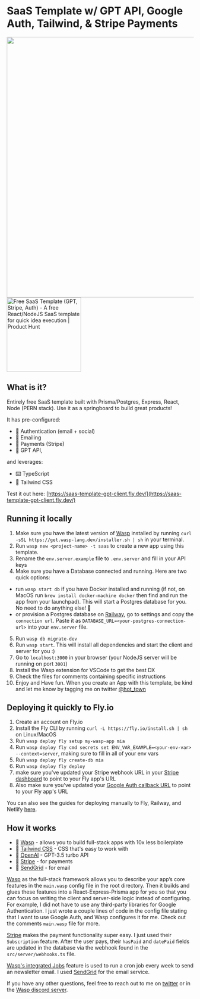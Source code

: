 # SaaS Template w/ GPT API, Google Auth, Tailwind, & Stripe Payments

<img src='src/client/static/gptsaastemplate.png' width='700px'/>

<br/>
<a href="https://www.producthunt.com/posts/free-saas-template-gpt-stripe-auth?utm_source=badge-featured&utm_medium=badge&utm_souce=badge-free&#0045;saas&#0045;template&#0045;gpt&#0045;stripe&#0045;auth" target="_blank"><img src="https://api.producthunt.com/widgets/embed-image/v1/featured.svg?post_id=389763&theme=neutral" alt="Free&#0032;SaaS&#0032;Template&#0032;&#0040;GPT&#0044;&#0032;Stripe&#0044;&#0032;Auth&#0041; - A&#0032;free&#0032;React&#0047;NodeJS&#0032;SaaS&#0032;template&#0032;for&#0032;quick&#0032;idea&#0032;execution | Product Hunt" style="width: 200px;" width="200" /></a>
<br/>  

## What is it?
Entirely free SaaS template built with Prisma/Postgres, Express, React, Node (PERN stack). Use it as a springboard to build great products! 

It has pre-configured: 
- 🔐 Authentication (email + social) 
- 📩 Emailing 
- 🤑 Payments (Stripe) 
- 🤖 GPT API, 

and leverages: 
- ⌨️ TypeScript 
- 🎨 Tailwind CSS

Test it out here: [https://saas-template-gpt-client.fly.dev/](https://saas-template-gpt-client.fly.dev/)

## Running it locally

1. Make sure you have the latest version of [Wasp](https://wasp-lang.dev) installed by running `curl -sSL https://get.wasp-lang.dev/installer.sh | sh` in your terminal.
2. Run `wasp new <project-name> -t saas` to create a new app using this template. 
3. Rename the `env.server.example` file to `.env.server` and fill in your API keys
4. Make sure you have a Database connected and running. Here are two quick options:  
  - run `wasp start db` if you have Docker installed and running (if not, on MacOS run `brew install docker-machine docker` then find and run the app from your launchpad). This will start a Postgres database for you. No need to do anything else! 🤯 
  - or provision a Postgres database on [Railway](https://railway.app), go to settings and copy the `connection url`. Paste it as `DATABASE_URL=<your-postgres-connection-url>` into your `env.server` file.  
5. Run `wasp db migrate-dev`
6. Run `wasp start`. This will install all dependencies and start the client and server for you :)
7. Go to `localhost:3000` in your browser (your NodeJS server will be running on port `3001`)
8. Install the Wasp extension for VSCode to get the best DX
9. Check the files for comments containing specific instructions
10. Enjoy and Have fun. When you create an App with this template, be kind and let me know by tagging me on twitter [@hot_town](https://twitter.com/hot_town)

## Deploying it quickly to Fly.io

1. Create an account on Fly.io
2. Install the Fly CLI by running `curl -L https://fly.io/install.sh | sh` on Linux/MacOS
3. Run `wasp deploy fly setup my-wasp-app mia`
4. Run `wasp deploy fly cmd secrets set ENV_VAR_EXAMPLE=<your-env-var> --context=server`, making sure to fill in all of your env vars
5. Run `wasp deploy fly create-db mia`
6. Run `wasp deploy fly deploy`
7. make sure you've updated your Stripe webhook URL in your [Stripe dashboard](https://dashboard.stripe.com/) to point to your Fly app's URL 
8. Also make sure you've updated your [Google Auth callback URL](https://wasp-lang.dev/docs/integrations/google#google-auth) to point to your Fly app's URL 

You can also see the guides for deploying manually to Fly, Railway, and Netlify [here](https://wasp-lang.dev/docs/deploying).

## How it works

- 🐝 [Wasp](https://wasp-lang.dev) - allows you to build full-stack apps with 10x less boilerplate
- 🎨 [Tailwind CSS](https://tailwindcss.com/) - CSS that's easy to work with
- 🤖 [OpenAI](https://openai.com/) - GPT-3.5 turbo API
- 💸 [Stripe](https://stripe.com/) - for payments
- 📧 [SendGrid](https://sendgrid.com/) - for email

[Wasp](https://wasp-lang.dev) as the full-stack framework allows you to describe your app’s core features in the `main.wasp` config file in the root directory. Then it builds and glues these features into a React-Express-Prisma app for you so that you can focus on writing the client and server-side logic instead of configuring. For example, I did not have to use any third-party libraries for Google Authentication. I just wrote a couple lines of code in the config file stating that I want to use Google Auth, and Wasp configures it for me. Check out the comments `main.wasp` file for more.

[Stripe](https://stripe.com/) makes the payment functionality super easy. I just used their `Subscription` feature. After the user pays, their `hasPaid` and `datePaid` fields are updated in the database via the webhook found in the `src/server/webhooks.ts` file. 

[Wasp's integrated Jobs](https://wasp-lang.dev/docs/language/features#jobs) feature is used to run a cron job every week to send an newsletter email. I used [SendGrid](https://sendgrid.com/) for the email service.

If you have any other questions, feel free to reach out to me on [twitter](https://twitter.com/hot_town) or in the [Wasp discord server](https://discord.gg/rzdnErX).
